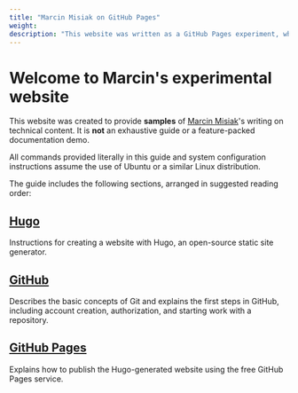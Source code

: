 ```yaml
---
title: "Marcin Misiak on GitHub Pages"
weight:
description: "This website was written as a GitHub Pages experiment, while experimenting with GitHub Pages"
---
```

# Welcome to Marcin's experimental website

This website was created to provide **samples** of [Marcin Misiak](https://www.linkedin.com/in/marcin-misiak-70836aa4/)'s writing on technical content. It is **not** an exhaustive guide or a feature-packed documentation demo.

All commands provided literally in this guide and system configuration instructions assume the use of Ubuntu or a similar Linux distribution.

The guide includes the following sections, arranged in suggested reading order:
## [Hugo](/docs/hugo)
Instructions for creating a website with Hugo, an open-source static site generator.

## [GitHub](/docs/github)
Describes the basic concepts of Git and explains the first steps in GitHub, including account creation, authorization, and starting work with a repository.

## [GitHub Pages](/docs/deploy)
Explains how to publish the Hugo-generated website using the free GitHub Pages service.

